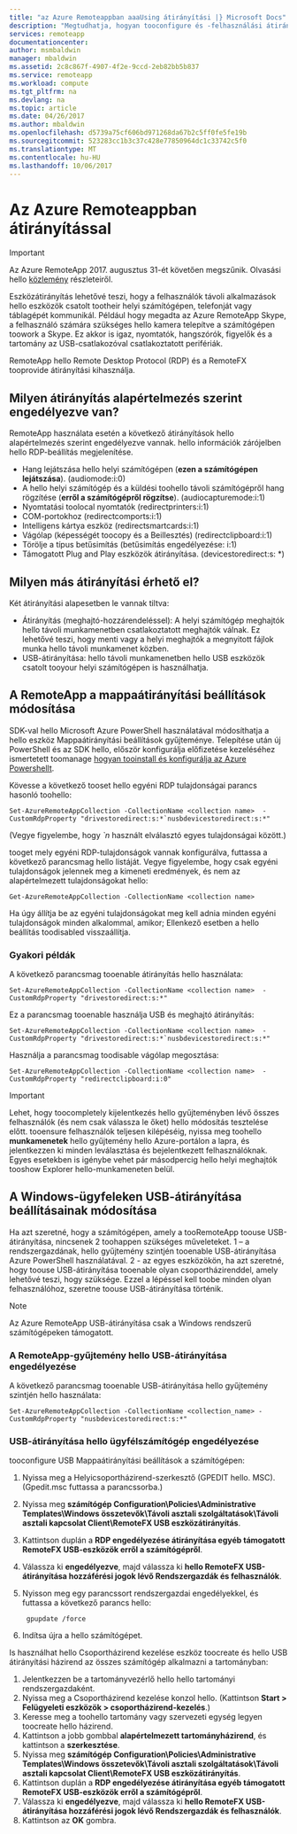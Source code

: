 ```yaml
---
title: "az Azure Remoteappban aaaUsing átirányítási |} Microsoft Docs"
description: "Megtudhatja, hogyan tooconfigure és -felhasználási átirányítás a RemoteApp"
services: remoteapp
documentationcenter: 
author: msmbaldwin
manager: mbaldwin
ms.assetid: 2c8c867f-4907-4f2e-9ccd-2eb82bb5b837
ms.service: remoteapp
ms.workload: compute
ms.tgt_pltfrm: na
ms.devlang: na
ms.topic: article
ms.date: 04/26/2017
ms.author: mbaldwin
ms.openlocfilehash: d5739a75cf606bd971268da67b2c5ff0fe5fe19b
ms.sourcegitcommit: 523283cc1b3c37c428e77850964dc1c33742c5f0
ms.translationtype: MT
ms.contentlocale: hu-HU
ms.lasthandoff: 10/06/2017
---
```

# <a name="using-redirection-in-azure-remoteapp"></a>Az Azure Remoteappban átirányítással
> [!IMPORTANT]
> Az Azure RemoteApp 2017. augusztus 31-ét követően megszűnik. Olvasási hello [közlemény](https://go.microsoft.com/fwlink/?linkid=821148) részleteiről.
> 
> 

Eszközátirányítás lehetővé teszi, hogy a felhasználók távoli alkalmazások hello eszközök csatolt tootheir helyi számítógépen, telefonját vagy táblagépét kommunikál. Például hogy megadta az Azure RemoteApp Skype, a felhasználó számára szükséges hello kamera telepítve a számítógépen toowork a Skype. Ez akkor is igaz, nyomtatók, hangszórók, figyelők és a tartomány az USB-csatlakozóval csatlakoztatott perifériák.

RemoteApp hello Remote Desktop Protocol (RDP) és a RemoteFX tooprovide átirányítási kihasználja.

## <a name="what-redirection-is-enabled-by-default"></a>Milyen átirányítás alapértelmezés szerint engedélyezve van?
RemoteApp használata esetén a következő átirányítások hello alapértelmezés szerint engedélyezve vannak. hello információk zárójelben hello RDP-beállítás megjelenítése.

* Hang lejátszása hello helyi számítógépen (**ezen a számítógépen lejátszása**). (audiomode:i:0)
* A hello helyi számítógép és a küldési toohello távoli számítógépről hang rögzítése (**erről a számítógépről rögzítse**). (audiocapturemode:i:1)
* Nyomtatási toolocal nyomtatók (redirectprinters:i:1)
* COM-portokhoz (redirectcomports:i:1)
* Intelligens kártya eszköz (redirectsmartcards:i:1)
* Vágólap (képességét toocopy és a Beillesztés) (redirectclipboard:i:1)
* Törölje a típus betűsimítás (betűsimítás engedélyezése: i:1)
* Támogatott Plug and Play eszközök átirányítása. (devicestoredirect:s: *)

## <a name="what-other-redirection-is-available"></a>Milyen más átirányítási érhető el?
Két átirányítási alapesetben le vannak tiltva:

* Átirányítás (meghajtó-hozzárendeléssel): A helyi számítógép meghajtók hello távoli munkamenetben csatlakoztatott meghajtók válnak. Ez lehetővé teszi, hogy menti vagy a helyi meghajtók a megnyitott fájlok munka hello távoli munkamenet közben.
* USB-átirányítása: hello távoli munkamenetben hello USB eszközök csatolt tooyour helyi számítógépen is használhatja.

## <a name="change-your-redirection-settings-in-remoteapp"></a>A RemoteApp a mappaátirányítási beállítások módosítása
SDK-val hello Microsoft Azure PowerShell használatával módosíthatja a hello eszköz Mappaátirányítási beállítások gyűjteménye. Telepítése után új PowerShell és az SDK hello, először konfigurálja előfizetése kezeléséhez ismertetett toomanage [hogyan tooinstall és konfigurálja az Azure Powershellt](/powershell/azure/overview).

Kövesse a következő tooset hello egyéni RDP tulajdonságai parancs hasonló toohello:

    Set-AzureRemoteAppCollection -CollectionName <collection name>  -CustomRdpProperty "drivestoredirect:s:*`nusbdevicestoredirect:s:*"

(Vegye figyelembe, hogy  *`n*  használt elválasztó egyes tulajdonságai között.)

tooget mely egyéni RDP-tulajdonságok vannak konfigurálva, futtassa a következő parancsmag hello listáját. Vegye figyelembe, hogy csak egyéni tulajdonságok jelennek meg a kimeneti eredmények, és nem az alapértelmezett tulajdonságokat hello:  

    Get-AzureRemoteAppCollection -CollectionName <collection name>

Ha úgy állítja be az egyéni tulajdonságokat meg kell adnia minden egyéni tulajdonságok minden alkalommal, amikor; Ellenkező esetben a hello beállítás toodisabled visszaállítja.   

### <a name="common-examples"></a>Gyakori példák
A következő parancsmag tooenable átirányítás hello használata:  

    Set-AzureRemoteAppCollection -CollectionName <collection name>  -CustomRdpProperty "drivestoredirect:s:*"

Ez a parancsmag tooenable használja USB és meghajtó átirányítás:

    Set-AzureRemoteAppCollection -CollectionName <collection name>  -CustomRdpProperty "drivestoredirect:s:*`nusbdevicestoredirect:s:*"

Használja a parancsmag toodisable vágólap megosztása:  

    Set-AzureRemoteAppCollection -CollectionName <collection name>  -CustomRdpProperty "redirectclipboard:i:0"

> [!IMPORTANT]
> Lehet, hogy toocompletely kijelentkezés hello gyűjteményben lévő összes felhasználók (és nem csak válassza le őket) hello módosítás tesztelése előtt. tooensure felhasználók teljesen kilépéséig, nyissa meg toohello **munkamenetek** hello gyűjtemény hello Azure-portálon a lapra, és jelentkezzen ki minden leválasztása és bejelentkezett felhasználóknak. Egyes esetekben is igénybe vehet pár másodpercig hello helyi meghajtók tooshow Explorer hello-munkameneten belül.
> 
> 

## <a name="change-usb-redirection-settings-on-your-windows-client"></a>A Windows-ügyfeleken USB-átirányítása beállításainak módosítása
Ha azt szeretné, hogy a számítógépen, amely a tooRemoteApp toouse USB-átirányítása, nincsenek 2 toohappen szükséges műveleteket. 1 – a rendszergazdának, hello gyűjtemény szintjén tooenable USB-átirányítása Azure PowerShell használatával. 2 - az egyes eszközökön, ha azt szeretné, hogy toouse USB-átirányítása tooenable olyan csoportházirenddel, amely lehetővé teszi, hogy szüksége. Ezzel a lépéssel kell toobe minden olyan felhasználóhoz, szeretne toouse USB-átirányítása történik.

> [!NOTE]
> Az Azure RemoteApp USB-átirányítása csak a Windows rendszerű számítógépeken támogatott.
> 
> 

### <a name="enable-usb-redirection-for-hello-remoteapp-collection"></a>A RemoteApp-gyűjtemény hello USB-átirányítása engedélyezése
A következő parancsmag tooenable USB-átirányítása hello gyűjtemény szintjén hello használata:

    Set-AzureRemoteAppCollection -CollectionName <collection_name> -CustomRdpProperty "nusbdevicestoredirect:s:*"

### <a name="enable-usb-redirection-for-hello-client-computer"></a>USB-átirányítása hello ügyfélszámítógép engedélyezése
tooconfigure USB Mappaátirányítási beállítások a számítógépen:

1. Nyissa meg a Helyicsoportházirend-szerkesztő (GPEDIT hello. MSC). (Gpedit.msc futtassa a parancssorba.)
2. Nyissa meg **számítógép Configuration\Policies\Administrative Templates\Windows összetevők\Távoli asztali szolgáltatások\Távoli asztali kapcsolat Client\RemoteFX USB eszközátirányítás**.
3. Kattintson duplán a **RDP engedélyezése átirányítása egyéb támogatott RemoteFX USB-eszközök erről a számítógépről**.
4. Válassza ki **engedélyezve**, majd válassza ki **hello RemoteFX USB-átirányítása hozzáférési jogok lévő Rendszergazdák és felhasználók**.
5. Nyisson meg egy parancssort rendszergazdai engedélyekkel, és futtassa a következő parancs hello:
   
        gpupdate /force
6. Indítsa újra a hello számítógépet.

Is használhat hello Csoportházirend kezelése eszköz toocreate és hello USB átirányítási házirend az összes számítógép alkalmazni a tartományban:

1. Jelentkezzen be a tartományvezérlő hello hello tartományi rendszergazdaként.
2. Nyissa meg a Csoportházirend kezelése konzol hello. (Kattintson **Start > Felügyeleti eszközök > csoportházirend-kezelés**.)
3. Keresse meg a toohello tartomány vagy szervezeti egység legyen toocreate hello házirend.
4. Kattintson a jobb gombbal **alapértelmezett tartományházirend**, és kattintson a **szerkesztése**.
5. Nyissa meg **számítógép Configuration\Policies\Administrative Templates\Windows összetevők\Távoli asztali szolgáltatások\Távoli asztali kapcsolat Client\RemoteFX USB eszközátirányítás**.
6. Kattintson duplán a **RDP engedélyezése átirányítása egyéb támogatott RemoteFX USB-eszközök erről a számítógépről**.
7. Válassza ki **engedélyezve**, majd válassza ki **hello RemoteFX USB-átirányítása hozzáférési jogok lévő Rendszergazdák és felhasználók**.
8. Kattintson az **OK** gombra.  

